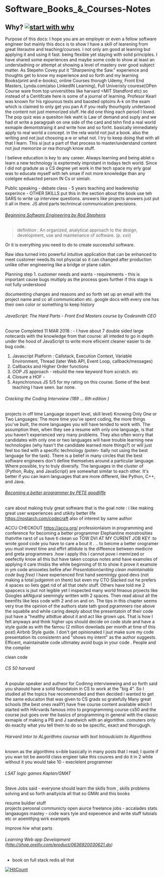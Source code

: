 # Software_Books_&_Courses-Notes
## Why? [![start with why](https://img.shields.io/badge/start%20with-why%3F-brightgreen.svg?style=flat)](http://www.ted.com/talks/simon_sinek_how_great_leaders_inspire_action)
Purpose of this docs: I hope you are an employer or even a fellow software engineer but mainly this docs is to show I have a skill of learening from great literautre and teaching/courses. I not only am good at leanring but applying it and using it fast. being flexible yet staying with solid principles.  I have shared some experiences and maybe some code to show at least an understadning or attempt at showing a level of mastery over good subject matter.  As Stepehn Covey put it "Sharpening the Saw."
experience and thoughts get to know my experience and so forth and my learning Books(print and e-books), online Courses thorugh Udemy, Front End Masters, Lynda.com(also LInkedIN Learning), Full Univeristy courese(OPen Course ware from top universitites like harvard <MIT Standford etc) so instead of a Ceritifcate here is some of a journal of learning. 
Profesor Kearl was known for his rgiourous tests and baosted optoins A-k on the exam which is claimed to only get you pan A if you really thourhgoly undertaood the content not just memorized stuff.  He did one thing each period I loved. The pop quiz was a quesiton liek waht is Law of demand and suply and we had ot write a paragrpah on one side of the card and tehn find a real world exmaple demontstraing it and write how and so forht. basically immediately apply to real world a concept. in the rela world not jsut a book.  also the writing and not jsut chosoing a-e or what not. I try to keep doing that with all that I learn. This si jsut a part of that process to master/understand content not jsut memorize or rea thorugh know stuff. 

I believe education is key to any career. Always learning and being ablet o learn a new technology is exptermely improtant in todays tech world. Since I did not gradute as a CS degree yet work in the tech space my erly goal was to educate myself with teh smae if not more knowledge than any colelgee eduacted person IN Cs or simialr. 


Public speaking - debate class -  5 years teaching and leadereship experince - OTHER SKILLS put this in the section about the book  use teh SARS to write up interview questions. answers like projects answers just put it all in there.  JS ahrd parts technincal communication precisions. 
###### [Beginning Software Engineering by Rod Stephens](http://onlinelibrary.wiley.com/book/10.1002/9781119209515)
>definition : An organized, analytical approach to the design, development, use and maintenance of software. (p. xxii)

Or it is everything you need to do to create successful software. 

Raw idea turned into powerful intuitive application that can be enhanced to meet customer needs.Its not physcial so it can changed after production unlike other engineering like a bridge or plane cabin.

Planning 
step 1. customer needs and wants - requirements - this is important cause bugs multiply as the process goes further if this stage is not fully understood 

documenting changes and reasons and so forth set up an email with the project name and cc all communication etc.  google docs with every one has their own color or something to keep history

###### JavaScript: The Hard Parts - Front End Masters course by Codesmith CEO
Course Completed 11 MAR 2018 :  -  I have about 7 double sided large notecards with the knowledge from that course:
all inteded to go in depth under the hood of JavaScript to write more efiiceint cleaner easier to de bug code. 
1. Javascript Platform : Callstack, Execution Context, Variable Environment, Thread (later Web API, Event Loop, callback/messages) 
2. Callbacks and Higher Order functions 
3. OOP JS approach - rebuild the new keyword from scratch.  etc
4. Closure a HOF -
5. Asynchronous JS 
5/5 for my rating on this course. Some of the best teaching I have seen. bar none. 


###### Cracking the Coding Interveiew (189 ... 6th edition )
projects in off time
Language (expert level, skill level)
Knowing Only One or Two Languages: The more time you've spent coding, the more things you've
built, the more languages you will have tended to work with. The assumption then, when they see a
resume with only one language, is that you haven't experienced very many problems. They also often
worry that candidates with only one or two languages will have trouble learning new technologies (why
hasn't the candidate learned more things?) or will just feel too tied with a specific technology (poten-
tially not using the best language for the task).
There is a belief in many circles that the best software engineers don't define themselves around
a particular language.
Where possible, try to truly diversify. The languages in the cluster of {Python, Ruby, and JavaScript} are
somewhat similar to each other. It's better if you can learn languages that are more different, like Python,
C++, and Java.

###### [Becoming a better programmer by PETE goodliffe](http://shop.oreilly.com/product/0636920033929.do)
care about making truly great software  that is the goal 
note : i like making great user wxperiences and utikity better life 
https://nostarch.com/codecraft   also of interest by same author 

ACCU CHECKOUT https://accu.org/ professionlaism in programming and conference for becoming a better programmer
Elephantine monstrosities thatvthe rarst of us have ti ckean uo  TOW DVI AT MY CURENT JOB
KEY :to wrote good code you have to care a bout it . .. to beicme a better orogramer you must invest time and effirt 
attidute  is the diffeence between medicire and greta programmers .how i apply this  i cannot pove i memrized or oeefectly know all this but have taken ccopius notes amd have examoles of applying it 
care thisbis the while beginning of tit  to show it prove it  examole in ym code aniooetes befire afwr 
*Presentation(writing clean maintainable code bug free)*
I have experienced first hand seeminlgy good devs (not making a total judgemnt on them) but even my CTO Slacked out he prefers 4 spaces so liets gget rid of all that otehr stuff.  Others have told me 2 spapcecs is jsut not legible yet I inspected many world fmaous prjoects like Googles aANgural seemingly written with 2 spaces.  Then read about all the beenfits like less code with 2 and on and on.  The tips in this chapter seems very true the opinion of the authors state tath good pgrammers rise above the squablle and while caring deeply about the presentatoin of their code jsut have a "healthy attidtue about it and act like grown ups. That is how I felt anyways and think higher ups should decide on code stule and have a style guide as with the famou (2 million downlads per month at time of this post) Airbnb Style guide.  I don't get opinionated I jsut make sure my code presentation its consistentn and "shows my intent" as the author suggests. Efficent, maintainable code ultimatey avoid bugs in your code . People and the compiler  

clean code

 ###### CS 50  harvard 
 A popular speaker and autheor for Codinng interviwewing and so forth said you shaould have a solid foundatoin in CS to work at the "big 4".  So I studied all the topics hse recommended and then decided i wanted to get the same educaiton that was given to CS grads so gratefully Many great schools (the best ones reallY) have free course content available which I started with HArvards famous intro to prgrogramming course cs50 and the course jsut goes over the basics of programming in general with the classic exmaple of making a PB and J sandwich with an algortithm.  comuters only do exaclty what you tell them to do so be specific, exact and thorugugh. 
 
###### Harvard Intor to ALgorithms coursse with text Introudciotn to Algorithms
known as the algorithms s=ible basically in many posts that I read; I quote if you wan tot be aworld class engieer take this cousres and do it in 2 while without it you would take 10 - execlelent programmer


###### LSAT logic games Kaplan/GMAT 
Steve Jobs said - everyone should learn  the skills from , skills problems solving and so forth analtyicla all that so GMAt and this books 

resume  buldier stuff  
projects   perosnal communicty open aiurce  freelance 
jobs - accalades stats
langaauges mastey - code wars tyie and expeoence and write stuff tutoials etc or aoemthjng wirk exampels 

improve hiw what parts 

###### Learning Web app Development  (http://shop.oreilly.com/product/0636920030621.do)
- book on full stack redis all that


[![HitCount](http://hits.dwyl.io/murffious/Software_Books-Notes.svg)](http://hits.dwyl.io/murffious/Software_Books-Notes)
